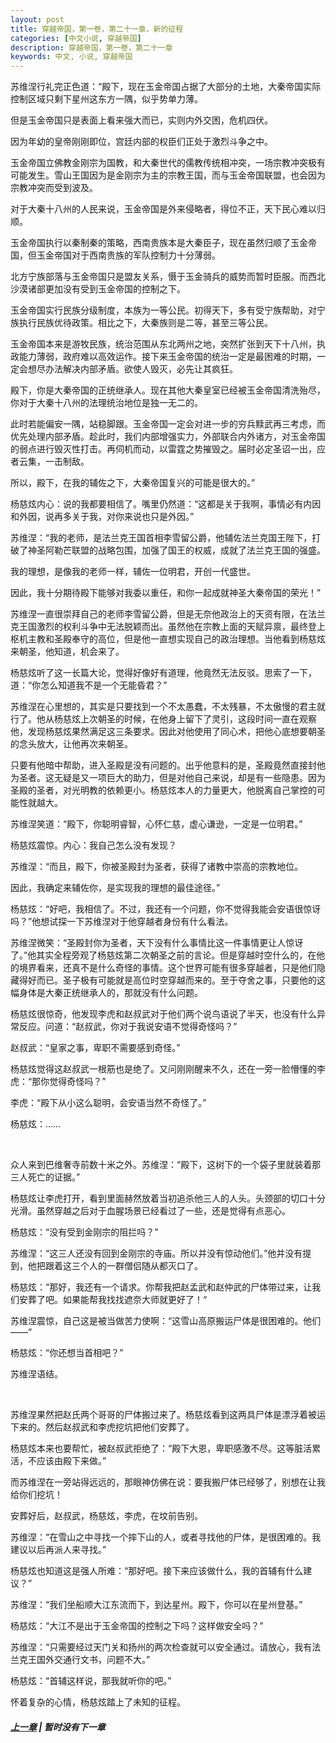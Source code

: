 ```yaml
---
layout: post
title: 穿越帝国，第一卷，第二十一章，新的征程
categories: [中文小说, 穿越帝国]
description: 穿越帝国，第一卷，第二十一章
keywords: 中文, 小说, 穿越帝国
---
```


苏维涅行礼完正色道：“殿下，现在玉金帝国占据了大部分的土地，大秦帝国实际控制区域只剩下星州这东方一隅，似乎势单力薄。

但是玉金帝国只是表面上看来强大而已，实则内外交困，危机四伏。

因为年幼的皇帝刚刚即位，宫廷内部的权臣们正处于激烈斗争之中。

玉金帝国立佛教金刚宗为国教，和大秦世代的儒教传统相冲突，一场宗教冲突极有可能发生。雪山王国因为是金刚宗为主的宗教王国，而与玉金帝国联盟，也会因为宗教冲突而受到波及。

对于大秦十八州的人民来说，玉金帝国是外来侵略者，得位不正，天下民心难以归顺。

玉金帝国执行以秦制秦的策略，西南贵族本是大秦臣子，现在虽然归顺了玉金帝国，但玉金帝国对于西南贵族的军队控制力十分薄弱。

北方宁族部落与玉金帝国只是盟友关系，慑于玉金骑兵的威势而暂时臣服。而西北沙漠诸部更加没有受到玉金帝国的控制之下。

玉金帝国实行民族分级制度，本族为一等公民。初得天下，多有受宁族帮助，对宁族执行民族优待政策。相比之下，大秦族则是二等，甚至三等公民。

玉金帝国本来是游牧民族，统治范围从东北两州之地，突然扩张到天下十八州，执政能力薄弱，政府难以高效运作。接下来玉金帝国的统治一定是最困难的时期，一定会想尽办法解决内部矛盾。欲使人毁灭，必先让其疯狂。

殿下，你是大秦帝国的正统继承人。现在其他大秦皇室已经被玉金帝国清洗殆尽，你对于大秦十八州的法理统治地位是独一无二的。

此时若能偏安一隅，站稳脚跟。玉金帝国一定会对进一步的穷兵黩武再三考虑，而优先处理内部矛盾。趁此时，我们内部增强实力，外部联合内外诸方，对玉金帝国的弱点进行毁灭性打击。再伺机而动，以雷霆之势摧毁之。届时必定圣诏一出，应者云集，一击制敌。

所以，殿下，在我的辅佐之下，大秦帝国复兴的可能是很大的。”

杨慈炫内心：说的我都要相信了。嘴里仍然道：“这都是关于我啊，事情必有内因和外因，说再多关于我，对你来说也只是外因。”

苏维涅：“我的老师，是法兰克王国首相李雪留公爵，他辅佐法兰克国王陛下，打破了神圣阿勒芒联盟的战略包围，加强了国王的权威，成就了法兰克王国的强盛。

我的理想，是像我的老师一样，辅佐一位明君，开创一代盛世。

因此，我十分期待殿下能够对我委以重任，和你一起成就神圣大秦帝国的荣光！”

苏维涅一直很崇拜自己的老师李雪留公爵，但是无奈他政治上的天资有限，在法兰克王国激烈的权利斗争中无法脱颖而出。虽然他在宗教上面的天赋异禀，最终登上枢机主教和圣殿奉守的高位，但是他一直想实现自己的政治理想。当他看到杨慈炫来朝圣，他知道，机会来了。

杨慈炫听了这一长篇大论，觉得好像好有道理，他竟然无法反驳。思索了一下，道：“你怎么知道我不是一个无能昏君？”

苏维涅在心里想的，其实是只要找到一个不太愚蠢，不太残暴，不太傲慢的君主就行了。他从杨慈炫上次朝圣的时候，在他身上留下了灵引，这段时间一直在观察他，发现杨慈炫果然满足这三条要求。因此对他使用了同心术，把他心底想要朝圣的念头放大，让他再次来朝圣。

只要有他暗中帮助，进入圣殿是没有问题的。出乎他意料的是，圣殿竟然直接封他为圣者。这无疑是又一项巨大的助力，但是对他自己来说，却是有一些隐患。因为圣殿的圣者，对光明教的依赖更小。杨慈炫本人的力量更大，他脱离自己掌控的可能性就越大。

苏维涅笑道：“殿下，你聪明睿智，心怀仁慈，虚心谦逊，一定是一位明君。”

杨慈炫震惊。内心：我自己怎么没有发现？

苏维涅：“而且，殿下，你被圣殿封为圣者，获得了诸教中崇高的宗教地位。

因此，我确定来辅佐你，是实现我的理想的最佳途径。”

杨慈炫：“好吧，我相信了。不过，我还有一个问题，你不觉得我能会安语很惊讶吗？”他想试探一下苏维涅对于他穿越者身份有什么看法。

苏维涅微笑：“圣殿封你为圣者，天下没有什么事情比这一件事情更让人惊讶了。”他其实全程旁观了杨慈炫第二次朝圣之前的言论。但是穿越时空什么的，在他的境界看来，还真不是什么奇怪的事情。这个世界可能有很多穿越者，只是他们隐藏得好而已。圣子极有可能就是高位时空穿越而来的。至于夺舍之事，只要他的这幅身体是大秦正统继承人的，那就没有什么问题。

杨慈炫很惊奇，他发现李虎和赵叔武对于他们两个说鸟语说了半天，也没有什么异常反应。问道：“赵叔武，你对于我说安语不觉得奇怪吗？”

赵叔武：“皇家之事，卑职不需要感到奇怪。”

杨慈炫觉得这赵叔武一根筋也是绝了。又问刚刚醒来不久，还在一旁一脸懵懂的李虎：“那你觉得奇怪吗？”

李虎：“殿下从小这么聪明，会安语当然不奇怪了。”

杨慈炫：……

<br>

众人来到巴维奢寺前数十米之外。苏维涅：“殿下，这树下的一个袋子里就装着那三人死亡的证据。”

杨慈炫让李虎打开，看到里面赫然放着当初追杀他三人的人头。头颈部的切口十分光滑。虽然穿越之后对于血腥场景已经看过了一些，还是觉得有点恶心。

杨慈炫：“没有受到金刚宗的阻拦吗？”

苏维涅：“这三人还没有回到金刚宗的寺庙。所以并没有惊动他们。”他并没有提到，他把跟着这三个人的一群僧侣随从都灭口了。

杨慈炫：“那好，我还有一个请求。你帮我把赵孟武和赵仲武的尸体带过来，让我们安葬了吧。如果能帮我找找遮奈大师就更好了！“

苏维涅震惊，自己这是被当做苦力使啊：“这雪山高原搬运尸体是很困难的。他们——”

杨慈炫：“你还想当首相吧？”

苏维涅语结。

<br>

苏维涅果然把赵氏两个哥哥的尸体搬过来了。杨慈炫看到这两具尸体是漂浮着被运下来的。然后赵叔武和李虎挖坑把他们安葬了。

杨慈炫本来也要帮忙，被赵叔武拒绝了：“殿下大恩，卑职感激不尽。这等脏活累活，不应该由殿下来做。”

而苏维涅在一旁站得远远的，那眼神仿佛在说：要我搬尸体已经够了，别想在让我给你们挖坑！

安葬好后，赵叔武，杨慈炫，李虎，在坟前告别。

苏维涅：“在雪山之中寻找一个摔下山的人，或者寻找他的尸体，是很困难的。我建议以后再派人来寻找。”

杨慈炫也知道这是强人所难：“那好吧。接下来应该做什么，我的首辅有什么建议？”

苏维涅：“我们坐船顺大江东流而下，到达星州。殿下，你可以在星州登基。”

杨慈炫：“大江不是出于玉金帝国的控制之下吗？这样做安全吗？”

苏维涅：“只需要经过天门关和扬州的两次检查就可以安全通过。请放心，我有法兰克王国外交通行文书，问题不大。”

杨慈炫：“首辅这样说，那我就听你的吧。”

怀着复杂的心情，杨慈炫踏上了未知的征程。

##### [上一章](/2020/03/20/TimeTravellerEmpire-1-20/) | 暂时没有下一章